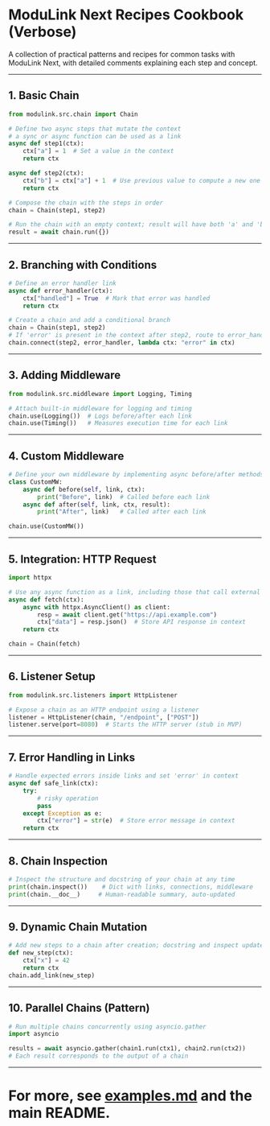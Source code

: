 # ModuLink Next Recipes Cookbook (Verbose)

A collection of practical patterns and recipes for common tasks with ModuLink Next, with detailed comments explaining each step and concept.

---

## 1. Basic Chain

```python
from modulink.src.chain import Chain

# Define two async steps that mutate the context
# a sync or async function can be used as a link
async def step1(ctx):
    ctx["a"] = 1  # Set a value in the context
    return ctx

async def step2(ctx):
    ctx["b"] = ctx["a"] + 1  # Use previous value to compute a new one
    return ctx

# Compose the chain with the steps in order
chain = Chain(step1, step2)

# Run the chain with an empty context; result will have both 'a' and 'b'
result = await chain.run({})
```

---

## 2. Branching with Conditions

```python
# Define an error handler link
async def error_handler(ctx):
    ctx["handled"] = True  # Mark that error was handled
    return ctx

# Create a chain and add a conditional branch
chain = Chain(step1, step2)
# If 'error' is present in the context after step2, route to error_handler
chain.connect(step2, error_handler, lambda ctx: "error" in ctx)
```

---

## 3. Adding Middleware

```python
from modulink.src.middleware import Logging, Timing

# Attach built-in middleware for logging and timing
chain.use(Logging())  # Logs before/after each link
chain.use(Timing())   # Measures execution time for each link
```

---

## 4. Custom Middleware

```python
# Define your own middleware by implementing async before/after methods
class CustomMW:
    async def before(self, link, ctx):
        print("Before", link)  # Called before each link
    async def after(self, link, ctx, result):
        print("After", link)   # Called after each link

chain.use(CustomMW())
```

---

## 5. Integration: HTTP Request

```python
import httpx

# Use any async function as a link, including those that call external APIs
async def fetch(ctx):
    async with httpx.AsyncClient() as client:
        resp = await client.get("https://api.example.com")
        ctx["data"] = resp.json()  # Store API response in context
    return ctx

chain = Chain(fetch)
```

---

## 6. Listener Setup

```python
from modulink.src.listeners import HttpListener

# Expose a chain as an HTTP endpoint using a listener
listener = HttpListener(chain, "/endpoint", ["POST"])
listener.serve(port=8080)  # Starts the HTTP server (stub in MVP)
```

---

## 7. Error Handling in Links

```python
# Handle expected errors inside links and set 'error' in context
async def safe_link(ctx):
    try:
        # risky operation
        pass
    except Exception as e:
        ctx["error"] = str(e)  # Store error message in context
    return ctx
```

---

## 8. Chain Inspection

```python
# Inspect the structure and docstring of your chain at any time
print(chain.inspect())    # Dict with links, connections, middleware
print(chain.__doc__)     # Human-readable summary, auto-updated
```

---

## 9. Dynamic Chain Mutation

```python
# Add new steps to a chain after creation; docstring and inspect update automatically
def new_step(ctx):
    ctx["x"] = 42
    return ctx
chain.add_link(new_step)
```

---

## 10. Parallel Chains (Pattern)

```python
# Run multiple chains concurrently using asyncio.gather
import asyncio

results = await asyncio.gather(chain1.run(ctx1), chain2.run(ctx2))
# Each result corresponds to the output of a chain
```

---

# For more, see [examples.md](./examples.md) and the main README.
